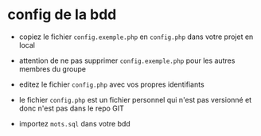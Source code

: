 # config de la bdd

- copiez le fichier `config.exemple.php` en `config.php` dans votre projet en local
- attention de ne pas supprimer `config.exemple.php` pour les autres membres du groupe
- editez le fichier `config.php` avec vos propres identifiants
- le fichier `config.php` est un fichier personnel qui n'est pas versionné et donc n'est pas dans le repo GIT

- importez `mots.sql` dans votre bdd
